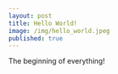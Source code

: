 ```yaml
---
layout: post
title: Hello World!
image: /img/hello_world.jpeg
published: true
---
```


The beginning of everything!
